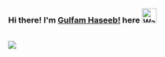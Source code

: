 ### Hi there! I'm [Gulfam Haseeb!](https://haseebi.github.io/) here <img src="https://github.com/TheDudeThatCode/TheDudeThatCode/blob/master/Assets/Hi.gif" width="30px" alt="Waving">

<p align="left">
  <br><img src="https://badges.pufler.dev/visits/haseebi/intro/">
</p>

<br />

